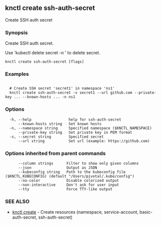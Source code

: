 ## knctl create ssh-auth-secret

Create SSH auth secret

### Synopsis

Create SSH auth secret.

Use 'kubectl delete secret <name> -n <namespace>' to delete secret.

```
knctl create ssh-auth-secret [flags]
```

### Examples

```

  # Create SSH secret 'secret1' in namespace 'ns1'
  knctl create ssh-auth-secret -s secret1 --url github.com --private-key ... --known-hosts ... -n ns1
```

### Options

```
  -h, --help                 help for ssh-auth-secret
      --known-hosts string   Set known hosts
  -n, --namespace string     Specified namespace ($KNCTL_NAMESPACE)
      --private-key string   Set private key in PEM format
  -s, --secret string        Specified secret
      --url string           Set url (example: https://github.com)
```

### Options inherited from parent commands

```
      --column strings      Filter to show only given columns
      --json                Output as JSON
      --kubeconfig string   Path to the kubeconfig file ($KNCTL_KUBECONFIG) (default "/Users/pivotal/.kube/config")
      --no-color            Disable colorized output
      --non-interactive     Don't ask for user input
      --tty                 Force TTY-like output
```

### SEE ALSO

* [knctl create](knctl_create.md)	 - Create resources (namespace, service-account, basic-auth-secret, ssh-auth-secret)

